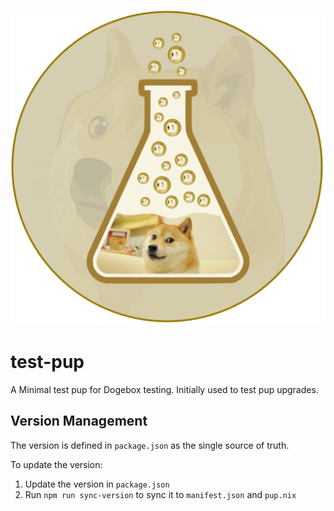 ![Logo](logo.png)

# test-pup

A Minimal test pup for Dogebox testing. 
Initially used to test pup upgrades.

## Version Management

The version is defined in `package.json` as the single source of truth. 

To update the version:
1. Update the version in `package.json`
2. Run `npm run sync-version` to sync it to `manifest.json` and `pup.nix`